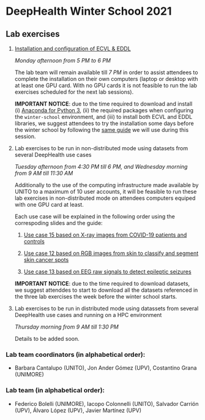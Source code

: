 # DeepHealth Winter School 2021
## Lab exercises

1. [Installation and configuration of ECVL & EDDL](01_installation)

    _Monday afternoon from 5 PM to 6 PM_

    The lab team will remain available till _7 PM_ in order to assist attendees to complete the installation on their own computers
    (laptop or desktop with at least one GPU card. With no GPU cards it is not feasible to run the lab exercises scheduled for
    the next lab sessions).

    **IMPORTANT NOTICE**: due to the time required to download and install
    (i) [Anaconda for Python 3](https://www.anaconda.com/products/individual),
    (ii) the required packages when configuring the `winter-school` environment, and
    (iii) to install both ECVL and EDDL libraries,
    we suggest attendees to try the installation some days before the winter school
    by following the [same guide](https://github.com/deephealthproject/winter-school/tree/main/lab/01_installation)
    we will use during this session.


2. Lab exercises to be run in non-distributed mode using datasets from several DeepHealth use cases

    _Tuesday afternoon from 4:30 PM till 6 PM, and Wednesday morning from 9 AM till 11:30 AM_

    Additionally to the use of the computing infrastructure made available by UNITO to a maximum of 10 user accounts,
    it will be feasible to run these lab exercises in non-distributed mode on attendees computers equiped with one GPU card at least.

    Each use case will be explained in the following order using the correspoding slides and the guide:
        
    1. [Use case 15 based on X-ray images from COVID-19 patients and controls](02_uc15_based_examples)

    2. [Use case 12 based on RGB images from skin to classify and segment skin cancer spots](03_uc12_based_examples)

    3. [Use case 13 based on EEG raw signals to detect epileptic seizures](04_uc13_based_examples)

    **IMPORTANT NOTICE**: due to the time required to download datasets, we suggest attenddes to start to download all the datasets
    referenced in the three lab exercises the week before the winter school starts.

3. Lab exercises to be run in distributed mode using datassets from several DeepHealth use cases and running on a HPC environment

    _Thursday morning from 9 AM till 1:30 PM_

    Details to be added soon.


### Lab team coordinators (in alphabetical order):

- Barbara Cantalupo (UNITO), Jon Ander G&oacute;mez (UPV), Costantino Grana (UNIMORE)

### Lab team (in alphabetical order):

- Federico Bolelli (UNIMORE),
  Iacopo Colonnelli (UNITO),
  Salvador Carri&oacute;n (UPV),
  &Aacute;lvaro L&oacute;pez (UPV),
  Javier Mart&iacute;nez (UPV)

